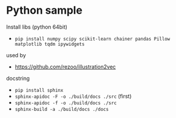 # Python sample

Install libs (python 64bit)
* `pip install numpy scipy scikit-learn chainer pandas Pillow matplotlib tqdm ipywidgets`

used by
* https://github.com/rezoo/illustration2vec

docstring
* `pip install sphinx`
* `sphinx-apidoc -F -o ./build/docs ./src` (first)
* `sphinx-apidoc -f -o ./build/docs ./src` 
* `sphinx-build -a ./build/docs ./docs`
